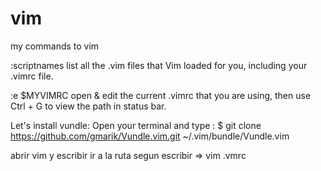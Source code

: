 # vim
my commands to vim

:scriptnames list all the .vim files that Vim loaded for you, including your .vimrc file.

:e $MYVIMRC open & edit the current .vimrc that you are using, then use Ctrl + G to view the path in status bar.


Let's install vundle:
Open your terminal and type :
$ git clone https://github.com/gmarik/Vundle.vim.git ~/.vim/bundle/Vundle.vim

abrir vim y escribir 
ir a la ruta segun
escribir => vim .vmrc
